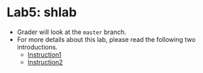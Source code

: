 # Lab5: shlab

- Grader will look at the `master` branch.
- For more details about this lab, please read the following two introductions.
    - [Instruction1](shlab.pdf)
    - [Instruction2](README.txt)
